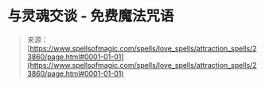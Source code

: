 <!--yml

category: 未分类

date: 2024-06-12 19:09:19

-->

# 与灵魂交谈 - 免费魔法咒语

> 来源：[https://www.spellsofmagic.com/spells/love_spells/attraction_spells/23860/page.html#0001-01-01](https://www.spellsofmagic.com/spells/love_spells/attraction_spells/23860/page.html#0001-01-01)
